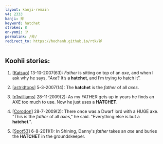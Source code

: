 ```yaml
---
layout: kanji-remain
v4: 2333
kanji: 斧
keyword: hatchet
strokes: 8
on-yomi: フ
permalink: /斧/
redirect_to: https://hochanh.github.io/rtk/斧
---
```


## Koohii stories: 

1) [<a href="http://kanji.koohii.com/profile/Katsuo">Katsuo</a>] 13-10-2007(63): <em>Father</em> is sitting on top of an <em>axe</em>, and when I ask why he says, “<em>Axe</em>? It’s a<strong> hatchet</strong>, and I’m trying to hatch it”.

2) [<a href="http://kanji.koohii.com/profile/astridtops">astridtops</a>] 5-3-2007(14): The<strong> hatchet</strong> is the <em>father</em> of all <em>axes</em>.

3) [<a href="http://kanji.koohii.com/profile/n1williams">n1williams</a>] 28-11-2009(2): As my FATHER gets up in years he finds an AXE too much to use. Now he just uses a<strong> HATCHET</strong>.

4) [<a href="http://kanji.koohii.com/profile/Corodon">Corodon</a>] 28-7-2009(2): There once was a Dwarf lord with a HUGE axe. &quot;This is the <em>father</em> of all <em>axes</em>,&quot; he said. &quot;Everything else is but a <strong>hatchet</strong>.&quot;.

5) [<a href="http://kanji.koohii.com/profile/Spot53">Spot53</a>] 6-8-2011(1): In Shining, Danny&#039;s <em>father</em> takes an <em>axe</em> and buries the<strong> HATCHET</strong> in the groundskeeper.

